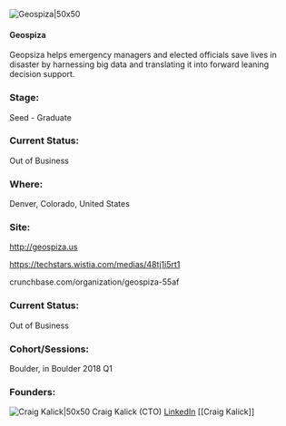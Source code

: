 

![Geospiza|50x50](https://apimg.techstars.com/connect/images/image_files/5a6a11259c66a90ac1000000/original/geospiza_logo_square.jpg)

#### Geospiza
Geopsiza helps emergency managers and elected officials save lives in disaster by harnessing big data and translating it into forward leaning decision support.

### Stage: 
Seed - Graduate 

### Current Status: 
Out of Business

### Where:
Denver, Colorado, United States

### Site:
http://geospiza.us

https://techstars.wistia.com/medias/48tj1i5rt1

crunchbase.com/organization/geospiza-55af

### Current Status: 
Out of Business

### Cohort/Sessions: 
Boulder, in Boulder 2018 Q1

### Founders: 

![Craig Kalick|50x50](https://apimg.techstars.com/connect/images/image_files/5a6948269c66a90aaa000001/original/4.jpg) Craig Kalick (CTO) [LinkedIn](https://linkedin.com/in/craigkalick) [[Craig Kalick]]


